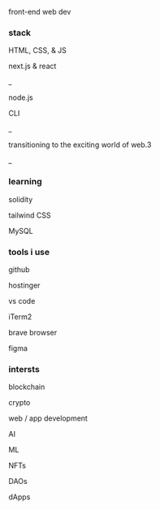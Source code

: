front-end web dev

### stack ###
HTML, CSS, & JS

next.js & react

_

node.js 

CLI

_

transitioning to the exciting world of web.3

_


### learning ###
solidity

tailwind CSS

MySQL

### tools i use ###
github

hostinger

vs code

iTerm2

brave browser

figma

### intersts ###
blockchain

crypto

web / app development

AI

ML

NFTs

DAOs

dApps


